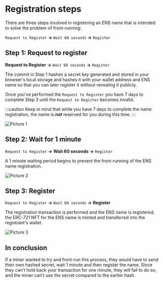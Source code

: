 # Registration steps

There are three steps involved in registering an ENS name that is intended to solve the problem of front-running:

`Request to Register` **→** `Wait 60 seconds` **→** `Register`

## Step 1: Request to register
**Request to Register** **→** `Wait 60 seconds` **→** `Register`

The commit in Step 1 hashes a secret key generated and stored in your browser's local storage and hashes it with your wallet address and ENS name so that you can later register it without revealing it publicly.

Once you've performed the `Request to Register` you have 7 days to complete Step 3 until the `Request to Register` becomes invalid.

:::caution
Keep in mind that while you have 7 days to complete the name registration, the name is ***not*** reserved for you during this time.
:::

![Picture 1](/img/registration_3steps_img1.webp)

## Step 2: Wait for 1 minute
`Request to Register` **→** **Wait 60 seconds** **→** `Register`

A 1 minute waiting period begins to prevent the front-running of the ENS name registration.

![Picture 2](/img/registration_3steps_img2.webp)

## Step 3: Register
`Request to Register` **→** `Wait 60 seconds` **→** **Register**

The registration transaction is performed and the ENS name is registered; the ERC-721 NFT for the ENS name is minted and transferred into the registrant's wallet.

![Picture 3](/img/registration_3steps_img3.webp)

## In conclusion
If a miner wanted to try and front-run this process, they would have to send their own hashed secret, wait 1 minute and then register the name. Since they can't hold back your transaction for one minute, they will fail to do so, and the miner can't use the secret compared to the earlier hash.
